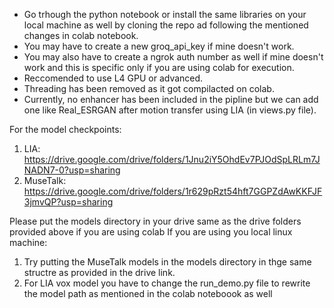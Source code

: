 - Go trhough the python notebook or install the same libraries on your local machine as well by cloning the repo ad following the mentioned changes in colab notebook. 
- You may have to create a new groq_api_key if mine doesn't work.
- You may also have to create a ngrok auth number as well if mine doesn't work and this is specific only if you are using colab for execution.
- Reccomended to use L4 GPU or advanced.
- Threading has been removed as it got compilacted on colab.
- Currently, no enhancer has been included in the pipline but we can add one like Real_ESRGAN after motion transfer using LIA (in views.py file).


For the model checkpoints:
1. LIA: https://drive.google.com/drive/folders/1Jnu2iY5OhdEv7PJOdSpLRLm7JNADN7-0?usp=sharing
2. MuseTalk: https://drive.google.com/drive/folders/1r629pRzt54hft7GGPZdAwKKFJF3jmvQP?usp=sharing

Please put the models directory in your drive same as the drive folders provided above if you are using colab
If you are using you local linux machine:
1. Try putting the MuseTalk models in the models directory in thge same structre as provided in the drive link.
2. For LIA vox model you have to change the run_demo.py file to rewrite the model path as mentioned in the colab noteboook as well 

